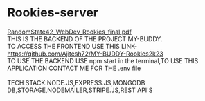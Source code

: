# Rookies-server
[RandomState42_WebDev_Rookies_final.pdf](https://github.com/Ajitesh72/Rookies-server/files/10717097/RandomState42_WebDev_Rookies_final.pdf) <br/>
THIS IS THE BACKEND OF THE PROJECT MY-BUDDY. <br/>
TO ACCESS THE FRONTEND USE THIS LINK-https://github.com/Ajitesh72/MY-BUDDY-Rookies2k23 <br/>
TO USE THE BACKEND USE npm start in the terminal,TO USE THIS APPLICATION CONTACT ME FOR THE .env file <br/><br/>
TECH STACK:NODE.JS,EXPRESS.JS,MONGODB DB,STORAGE,NODEMAILER,STRIPE.JS,REST API'S

